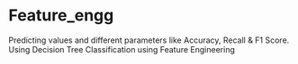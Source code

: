 # Feature_engg
Predicting values and different parameters like Accuracy, Recall &amp; F1 Score. Using Decision Tree Classification using Feature Engineering
